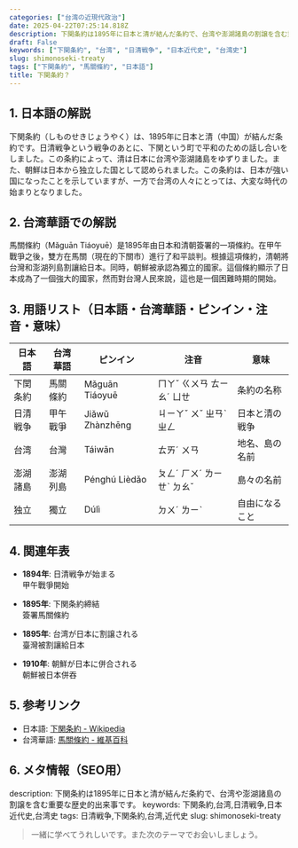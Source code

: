 ```yaml
---
categories: ["台湾の近現代政治"]
date: 2025-04-22T07:25:14.818Z
description: 下関条約は1895年に日本と清が結んだ条約で、台湾や澎湖諸島の割譲を含む重要な歴史的出来事です。
draft: False
keywords: ["下関条約", "台湾", "日清戦争", "日本近代史", "台湾史"]
slug: shimonoseki-treaty
tags: ["下関条約", "馬關條約", "日本語"]
title: 下関条約？
---
```




## 1. 日本語の解説
下関条約（しものせきじょうやく）は、1895年に日本と清（中国）が結んだ条約です。日清戦争という戦争のあとに、下関という町で平和のための話し合いをしました。この条約によって、清は日本に台湾や澎湖諸島をゆずりました。また、朝鮮は日本から独立した国として認められました。この条約は、日本が強い国になったことを示していますが、一方で台湾の人々にとっては、大変な時代の始まりとなりました。

## 2. 台湾華語での解説  
馬關條約（Mǎguān Tiáoyuē）是1895年由日本和清朝簽署的一項條約。在甲午戰爭之後，雙方在馬關（現在的下關市）進行了和平談判。根據這項條約，清朝將台灣和澎湖列島割讓給日本。同時，朝鮮被承認為獨立的國家。這個條約顯示了日本成為了一個強大的國家，然而對台灣人民來說，這也是一個困難時期的開始。

## 3. 用語リスト（日本語・台湾華語・ピンイン・注音・意味）

| 日本語   | 台湾華語   | ピンイン          | 注音              | 意味               |
|----------|------------|------------------|-------------------|------------------|
| 下関条約 | 馬關條約   | Mǎguān Tiáoyuē   | ㄇㄚˇ ㄍㄨㄢ ㄊㄧㄠˊ ㄩㄝ   | 条約の名称          |
| 日清戦争 | 甲午戰爭   | Jiǎwǔ Zhànzhēng | ㄐㄧㄚˇ ㄨˇ ㄓㄢˋ ㄓㄥ | 日本と清の戦争      |
| 台湾     | 台灣       | Táiwān          | ㄊㄞˊ ㄨㄢ         | 地名、島の名前     |
| 澎湖諸島 | 澎湖列島   | Pénghú Lièdǎo   | ㄆㄥˊ ㄏㄨˊ ㄌㄧㄝˋ ㄉㄠˇ   | 島々の名前         |
| 独立     | 獨立       | Dúlì            | ㄉㄨˊ ㄌㄧˋ        | 自由になること     |

## 4. 関連年表

- **1894年**: 日清戦争が始まる  
  甲午戰爭開始

- **1895年**: 下関条約締結  
  簽署馬關條約

- **1895年**: 台湾が日本に割譲される  
  臺灣被割讓給日本

- **1910年**: 朝鮮が日本に併合される  
  朝鮮被日本併吞

## 5. 参考リンク  
- 日本語: [下関条約 - Wikipedia](https://ja.wikipedia.org/wiki/%E4%B8%8B%E9%96%A2%E6%9D%A1%E7%B4%84)
- 台湾華語: [馬關條約 - 維基百科](https://zh.wikipedia.org/wiki/%E9%A6%AC%E9%97%9C%E6%A2%9D%E7%B4%84)

## 6. メタ情報（SEO用） 
description: 下関条約は1895年に日本と清が結んだ条約で、台湾や澎湖諸島の割譲を含む重要な歴史的出来事です。
keywords: 下関条約,台湾,日清戦争,日本近代史,台湾史
tags: 日清戦争,下関条約,台湾,近代史
slug: shimonoseki-treaty

>一緒に学べてうれしいです。また次のテーマでお会いしましょう。
